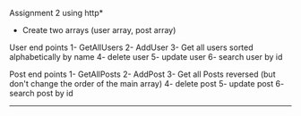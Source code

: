 Assignment 2
using http*
* Create two arrays (user array, post array)

User end points
1- GetAllUsers
2- AddUser
3- Get all users sorted alphabetically by name 
4- delete user
5- update user
6- search  user by id

Post end points
1- GetAllPosts
2- AddPost
3- Get all Posts reversed (but don't change the order of the main array)
4- delete post
5- update post
6- search  post by id
****************************
